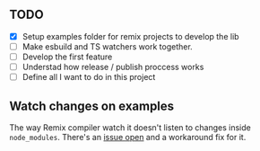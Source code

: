 ## TODO
- [x] Setup examples folder for remix projects to develop the lib
- [ ] Make esbuild and TS watchers work together.
- [ ] Develop the first feature
- [ ] Understad how release / publish proccess works
- [ ] Define all I want to do in this project

## Watch changes on examples
The way Remix compiler watch it doesn't listen to changes inside `node_modules`.
There's an [issue open](https://github.com/remix-run/remix/issues/1193#issuecomment-1033366665) and a workaround fix for it.
